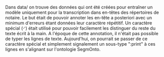 Dans data/ on trouve des données qui ont été créées pour entraîner un modèle uniquement pour la transcription dans en-têtes des répertoires de notaire. Le but était de pouvoir annoter les en-tête a posteriori avec un minimum d'erreurs étant données leur caractère répétitif. Un caractère spécial (`⠊`) était utilisé pour pouvoir facilement les distinguer du reste du texte écrit à la main. A l'époque de cette annotation, il n'était pas possible de typer les lignes de texte. Aujourd'hui, on pourrait se passer de ce caractère spécial et simplement signalement un sous-type ":print" à ces lignes en s'alignant sur l'ontologie SegmOnto.